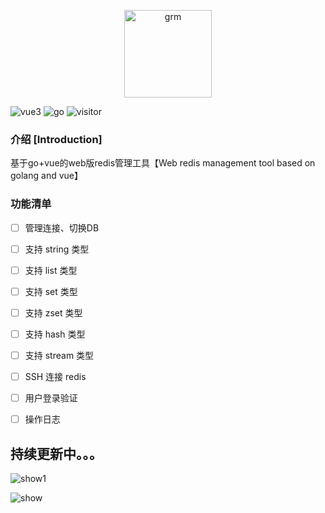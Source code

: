 <p align="center">
  <img src="https://user-images.githubusercontent.com/18718299/176125402-04261517-be75-43a2-8687-3d5e8f9397e9.png" alt="grm" width="140">
</p>

![vue3](http://img.shields.io/badge/vue3-element--plus-blue.svg?style=flat-square) ![go](http://img.shields.io/badge/go-gin-blue.svg?style=flat-square) ![visitor](https://visitor-badge.glitch.me/badge?page_id=gphper.grm)

### 介绍 [Introduction]

基于go+vue的web版redis管理工具【Web redis management tool based on golang and vue】

### 功能清单

- [ ] 管理连接、切换DB

- [ ] 支持 string 类型

- [ ] 支持 list 类型

- [ ] 支持 set 类型

- [ ] 支持 zset 类型

- [ ] 支持 hash 类型

- [ ] 支持 stream 类型

- [ ] SSH 连接 redis

- [ ] 用户登录验证

- [ ] 操作日志


## 持续更新中。。。

![show1](https://user-images.githubusercontent.com/18718299/177555667-9e60ab58-6483-4d33-915a-b89c1c262a93.gif)

![show](https://user-images.githubusercontent.com/18718299/176183368-44597b01-977b-44c4-bd1b-b7c987f1e6c4.gif)
